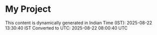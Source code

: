 # My Project

This content is dynamically generated in Indian Time (IST): 2025-08-22 13:30:40 IST
Converted to UTC: 2025-08-22 08:00:40 UTC
